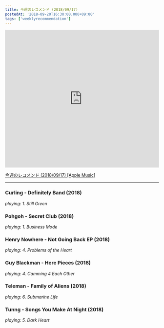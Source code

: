 ```yaml
---
title: 今週のレコメンド (2018/09/17)
postedAt: '2018-09-20T16:30:00.000+09:00'
tags: ['weeklyrecommendation']
---
```


<iframe allow="autoplay *; encrypted-media *;" frameborder="0" height="450" style="width:100%;max-width:660px;overflow:hidden;background:transparent;" sandbox="allow-forms allow-popups allow-same-origin allow-scripts allow-top-navigation-by-user-activation" src="https://embed.music.apple.com/jp/playlist/%E4%BB%8A%E9%80%B1%E3%81%AE%E3%83%AC%E3%82%B3%E3%83%A1%E3%83%B3%E3%83%89-2018-09-03/pl.u-zPyLbyPtMpdaXj?app=music"></iframe>

[今週のレコメンド (2018/09/17) \[Apple Music\]](https://itunes.apple.com/jp/playlist/%E4%BB%8A%E9%80%B1%E3%81%AE%E3%83%AC%E3%82%B3%E3%83%A1%E3%83%B3%E3%83%89-2018-09-17/pl.u-zPyLbyPtMpdaXj)

---

### Curling - Definitely Band (2018)

_playing: 1\. Still Green_

### Pohgoh - Secret Club (2018)

_playing: 1\. Business Mode_

### Henry Nowhere - Not Going Back EP (2018)

_playing: 4\. Problems of the Heart_

### Guy Blackman - Here Pieces (2018)

_playing: 4\. Camming 4 Each Other_

### Teleman - Family of Aliens (2018)

_playing: 6\. Submarine Life_

### Tunng - Songs You Make At Night (2018)

_playing: 5\. Dark Heart_
